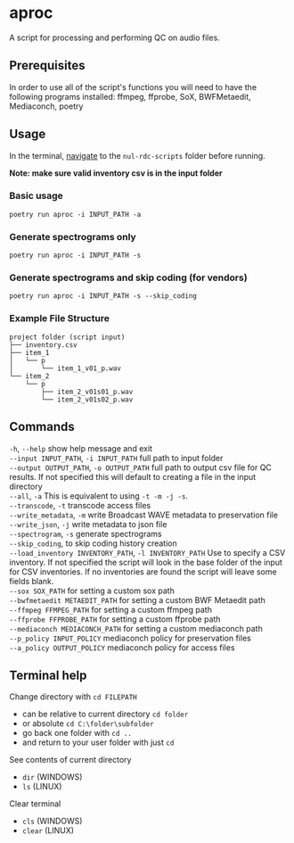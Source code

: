 # aproc
A script for processing and performing QC on audio files.

## Prerequisites
In order to use all of the script's functions you will need to have the following programs installed: ffmpeg, ffprobe, SoX, BWFMetaedit, Mediaconch, poetry

## Usage
In the terminal, [navigate](#terminal-help) to the `nul-rdc-scripts` folder before running.  

**Note: make sure valid inventory csv is in the input folder**

### Basic usage
```
poetry run aproc -i INPUT_PATH -a
```

### Generate spectrograms only
```
poetry run aproc -i INPUT_PATH -s
```

### Generate spectrograms and skip coding (for vendors)
```
poetry run aproc -i INPUT_PATH -s --skip_coding
```

### Example File Structure
```
project folder (script input)
├── inventory.csv
├── item_1
│   └── p
│       └── item_1_v01_p.wav
└── item_2
    └── p
        ├── item_2_v01s01_p.wav
        └── item_2_v01s02_p.wav
```

## Commands
`-h`, `--help`            show help message and exit   
`--input INPUT_PATH`, `-i INPUT_PATH`
                      full path to input folder   
`--output OUTPUT_PATH`, `-o OUTPUT_PATH`
                      full path to output csv file for QC results. If not specified this will default to creating a file in the input directory   
`--all`, `-a`         This is equivalent to using `-t -m -j -s`.  
`--transcode`, `-t`       transcode access files   
`--write_metadata`, `-m`  write Broadcast WAVE metadata to preservation file   
`--write_json`, `-j`      write metadata to json file   
`--spectrogram`, `-s`     generate spectrograms   
`--skip_coding`,      to skip coding history creation  
`--load_inventory INVENTORY_PATH`, `-l INVENTORY_PATH`
                      Use to specify a CSV inventory. If not specified the script will look in the base folder of the input for CSV inventories. If no inventories are found the script will leave some fields blank.   
`--sox SOX_PATH`        for setting a custom sox path   
`--bwfmetaedit METAEDIT_PATH`
                      for setting a custom BWF Metaedit path   
`--ffmpeg FFMPEG_PATH`  for setting a custom ffmpeg path   
`--ffprobe FFPROBE_PATH`
                      for setting a custom ffprobe path   
`--mediaconch MEDIACONCH_PATH`
                      for setting a custom mediaconch path   
`--p_policy INPUT_POLICY`
                      mediaconch policy for preservation files   
`--a_policy OUTPUT_POLICY`
                      mediaconch policy for access files   


## Terminal help
Change directory with `cd FILEPATH`
- can be relative to current directory `cd folder`
- or absolute `cd C:\folder\subfolder`
- go back one folder with `cd ..`
- and return to your user folder with just `cd`  

See contents of current directory
- `dir` (WINDOWS)
- `ls` (LINUX)

Clear terminal
- `cls` (WINDOWS)
- `clear` (LINUX)
